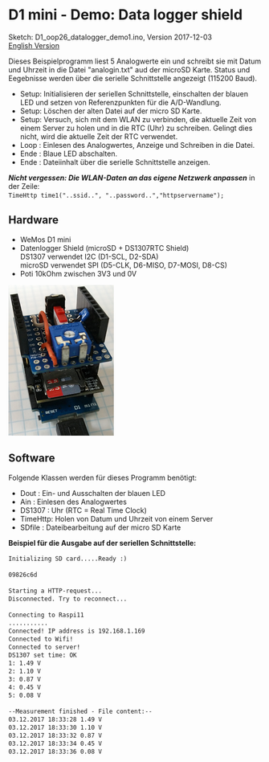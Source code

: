 # D1 mini - Demo: Data logger shield
Sketch: D1_oop26_datalogger_demo1.ino, Version 2017-12-03   
[English Version](./README.md "English Version")   

Dieses Beispielprogramm liest 5 Analogwerte ein und schreibt sie mit Datum und Uhrzeit in die Datei "analogin.txt" aud der microSD Karte. Status und Eegebnisse werden &uuml;ber die serielle Schnittstelle angezeigt (115200 Baud).     
* Setup: Initialisieren der seriellen Schnittstelle, einschalten der blauen LED und setzen von Referenzpunkten f&uuml;r die A/D-Wandlung.
* Setup: L&ouml;schen der alten Datei auf der micro SD Karte.
* Setup: Versuch, sich mit dem WLAN zu verbinden, die aktuelle Zeit von einem Server zu holen und in die RTC (Uhr) zu schreiben. Gelingt dies nicht, wird die aktuelle Zeit der RTC verwendet.
* Loop : Einlesen des Analogwertes, Anzeige und Schreiben in die Datei.
* Ende : Blaue LED abschalten.
* Ende : Dateiinhalt &uuml;ber die serielle Schnittstelle anzeigen.

__*Nicht vergessen: Die WLAN-Daten an das eigene Netzwerk anpassen*__ in der Zeile:   
`TimeHttp time1("..ssid..", "..password..","httpservername");`  

## Hardware
* WeMos D1 mini
* Datenlogger Shield (microSD + DS1307RTC Shield)   
  DS1307  verwendet I2C (D1-SCL, D2-SDA)   
  microSD verwendet SPI (D5-CLK, D6-MISO, D7-MOSI, D8-CS)   
* Poti 10kOhm zwischen 3V3 und 0V

![Bild: D1mini microSD + DS1307 shield + Poti](./images/D1_datalogger_poti_171203.png "D1mini microSD + DS1307 shield + Poti")

## Software
Folgende Klassen werden f&uuml;r dieses Programm ben&ouml;tigt:   
* Dout    : Ein- und Ausschalten der blauen LED
* Ain     : Einlesen des Analogwertes
* DS1307  : Uhr (RTC = Real Time Clock)
* TimeHttp: Holen von Datum und Uhrzeit von einem Server
* SDfile  : Dateibearbeitung auf der micro SD Karte

**Beispiel f&uuml;r die Ausgabe auf der seriellen Schnittstelle:**
```
Initializing SD card.....Ready :)

09826c6d

Starting a HTTP-request...
Disconnected. Try to reconnect...

Connecting to Raspi11
...........
Connected! IP address is 192.168.1.169
Connected to Wifi!
Connected to server!
DS1307 set time: OK
1: 1.49 V
2: 1.10 V
3: 0.87 V
4: 0.45 V
5: 0.08 V

--Measurement finished - File content:--
03.12.2017 18:33:28 1.49 V
03.12.2017 18:33:30 1.10 V
03.12.2017 18:33:32 0.87 V
03.12.2017 18:33:34 0.45 V
03.12.2017 18:33:36 0.08 V

```
